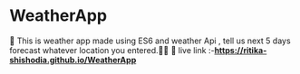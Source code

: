 # WeatherApp
📌 This is weather app made using ES6 and weather Api , tell us next 5 days forecast whatever location you entered.👩‍💻
📎 live link :-**https://ritika-shishodia.github.io/WeatherApp**
